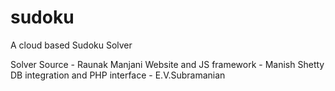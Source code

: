 sudoku
======

A cloud based Sudoku Solver

Solver Source - Raunak Manjani
Website and JS framework - Manish Shetty
DB integration and PHP interface - E.V.Subramanian